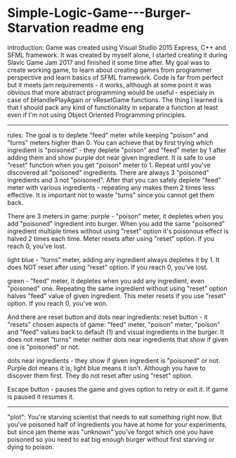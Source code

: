 # Simple-Logic-Game---Burger-Starvation readme eng
introduction:
Game was created using Visual Studio 2015 Express, C++ and SFML framework. It was created by myself alone, I started creating it during Slavic Game Jam 2017 and finished it some time after. My goal was to create working game, to learn about creating games from programmer perspective and learn basics of SFML framework. Code is far from perfect but it meets jam requirements - it works, although at some point it was obvious that more abstract programming would be useful - especialy in case of bHandlePlayAgain or vResetGame functions. The thing I learned is that I should pack any kind of functionality in separate a function at least even if I'm not using Object Oriented Programming principles.

---------------------------------------------------------------------------

rules:
The goal is to deplete "feed" meter while keeping "poison" and "turns" meters higher than 0. You can achieve that by first trying which ingredient is "poisoned" - they deplete "poison" and "feed" meter by 1 after adding them and show purple dot near given ingredient. It is safe to use "reset" function when you get "poison" meter to 1. Repeat until  you've discovered all "poisoned" ingredients. There are always 3 "poisoned" ingredients and 3 not "poisoned". After that you can safely deplete "feed" meter with various ingredients - repeating any makes them 2 times less effective. It is important not to waste "turns" since you cannot get them back.

There are 3 meters in game:
purple - "poison" meter, it depletes when you add "poisoned" ingredient into burger. When you add the same "poisoned" ingredient multiple times without using "reset" option it's poisonous effect is halved 2 times each time. Meter resets after using "reset" option. If you reach 0, you've lost.

light blue - "turns" meter, adding any ingredient always depletes it by 1. It does NOT reset after using "reset" option. If you reach 0, you've lost.

green - "feed" meter, it depletes when you add any ingredient, even "poisoned" one. Repeating the same ingredient without using "reset" option halves "feed" value of given ingredient. This meter resets if you use "reset" option. If you reach 0, you've won.

And there are reset button and dots near ingredients:
reset button - it "resets" chosen aspects of game: "feed" meter, "poison" meter, "poison" and "feed" values back to default (1) and visual ingredients in the burger. It does not reset "turns" meter neither dots near ingredients that show if given one is "poisoned" or not.

dots near ingredients - they show if given ingredient is "poisoned" or not. Purple dot means it is, light blue means it isn't. Although you have to discover them first. They do not reset after using "reset" option.

Escape button - pauses the game and gives option to retry or exit it. If game is paused it resumes it.

----------------------------------------------------------------------------

"plot":
You're starving scientist that needs to eat something right now. But you've poisoned half of ingredients you have at home for your experiments, but since jam theme was "unknown" you've forgot which one you have poisoned so you need to eat big enough burger without first starving or dying to poison.

